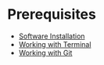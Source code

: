 # Prerequisites

- [Software Installation]()
- [Working with Terminal]()
- [Working with Git](git/README.md)